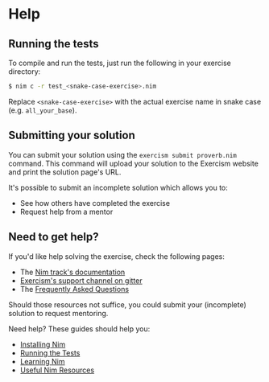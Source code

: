 # Help

## Running the tests

To compile and run the tests, just run the following in your exercise directory:

```bash
$ nim c -r test_<snake-case-exercise>.nim
```

Replace `<snake-case-exercise>` with the actual exercise name in snake case (e.g. `all_your_base`).

## Submitting your solution

You can submit your solution using the `exercism submit proverb.nim` command.
This command will upload your solution to the Exercism website and print the solution page's URL.

It's possible to submit an incomplete solution which allows you to:

- See how others have completed the exercise
- Request help from a mentor

## Need to get help?

If you'd like help solving the exercise, check the following pages:

- The [Nim track's documentation](https://exercism.org/docs/tracks/nim)
- [Exercism's support channel on gitter](https://gitter.im/exercism/support)
- The [Frequently Asked Questions](https://exercism.org/docs/using/faqs)

Should those resources not suffice, you could submit your (incomplete) solution to request mentoring.

Need help? These guides should help you:

- [Installing Nim](https://exercism.io/tracks/nim/installation)
- [Running the Tests](https://exercism.io/tracks/nim/tests)
- [Learning Nim](https://exercism.io/tracks/nim/learning)
- [Useful Nim Resources](https://exercism.io/tracks/nim/resources)